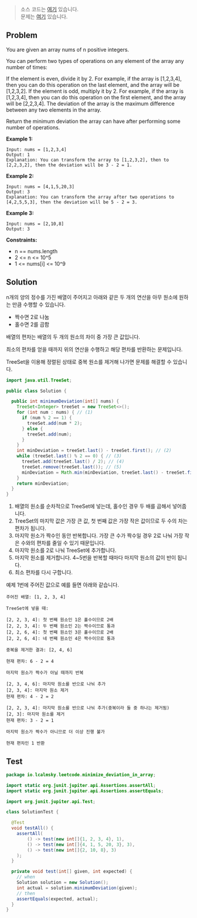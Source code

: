 > 소스 코드는 [여기](https://github.com/lcalmsky/leetcode/blob/master/src/main/java/io/lcalmsky/leetcode/minimize_deviation_in_array/Solution.java) 있습니다.  
> 문제는 [여기](https://leetcode.com/problems/minimize-deviation-in-array/) 있습니다.

## Problem

You are given an array nums of n positive integers.

You can perform two types of operations on any element of the array any number of times:

If the element is even, divide it by 2.
For example, if the array is [1,2,3,4], then you can do this operation on the last element, and the array will be [1,2,3,2].
If the element is odd, multiply it by 2.
For example, if the array is [1,2,3,4], then you can do this operation on the first element, and the array will be [2,2,3,4].
The deviation of the array is the maximum difference between any two elements in the array.

Return the minimum deviation the array can have after performing some number of operations.

**Example 1:**
```text
Input: nums = [1,2,3,4]
Output: 1
Explanation: You can transform the array to [1,2,3,2], then to [2,2,3,2], then the deviation will be 3 - 2 = 1.
```
**Example 2:**
```text
Input: nums = [4,1,5,20,3]
Output: 3
Explanation: You can transform the array after two operations to [4,2,5,5,3], then the deviation will be 5 - 2 = 3.
```
**Example 3:**
```text
Input: nums = [2,10,8]
Output: 3
```

**Constraints:**

* n == nums.length
* 2 <= n <= 10^5
* 1 <= nums[i] <= 10^9

## Solution

n개의 양의 정수를 가진 배열이 주어지고 아래와 같은 두 개의 연산을 아무 원소에 원하는 만큼 수행할 수 있습니다.

* 짝수면 2로 나눔
* 홀수면 2를 곱함

배열의 편차는 배열의 두 개의 원소의 차이 중 가장 큰 값입니다.

최소의 편차를 얻을 때까지 위의 연산을 수행하고 해당 편차를 반환하는 문제입니다.

TreeSet을 이용해 정렬된 상태로 중복 원소를 제거해 나가면 문제를 해결할 수 있습니다.

```java
import java.util.TreeSet;

public class Solution {

  public int minimumDeviation(int[] nums) {
    TreeSet<Integer> treeSet = new TreeSet<>();
    for (int num : nums) { // (1)
      if (num % 2 == 1) {
        treeSet.add(num * 2);
      } else {
        treeSet.add(num);
      }
    }
    int minDeviation = treeSet.last() - treeSet.first(); // (2)
    while (treeSet.last() % 2 == 0) { // (3)
      treeSet.add(treeSet.last() / 2); // (4)
      treeSet.remove(treeSet.last()); // (5)
      minDeviation = Math.min(minDeviation, treeSet.last() - treeSet.first()); // (6)
    }
    return minDeviation;
  }
}
```

1. 배열의 원소를 순차적으로 TreeSet에 넣는데, 홀수인 경우 두 배를 곱해서 넣어줍니다.
2. TreeSet의 마지막 값은 가장 큰 값, 첫 번째 값은 가장 작은 값이므로 두 수의 차는 편차가 됩니다.
3. 마지막 원소가 짝수인 동안 반복합니다. 가장 큰 수가 짝수일 경우 2로 나눠 가장 작은 수와의 편차를 줄일 수 있기 때문입니다.
4. 마지막 원소를 2로 나눠 TreeSet에 추가합니다.
5. 마지막 원소를 제거합니다. 4~5번을 반복할 때마다 마지막 원소의 값이 반이 됩니다.
6. 최소 편차를 다시 구합니다.

예제 1번에 주어진 값으로 예를 들면 아래와 같습니다.

```text
주어진 배열: [1, 2, 3, 4]

TreeSet에 넣을 때:

[2, 2, 3, 4]: 첫 번째 원소인 1은 홀수이므로 2배
[2, 2, 3, 4]: 두 번째 원소인 2는 짝수이므로 통과 
[2, 2, 6, 4]: 첫 번째 원소인 3은 홀수이므로 2배
[2, 2, 6, 4]: 네 번째 원소인 4은 짝수이므로 통과

중복을 제거한 결과: [2, 4, 6]

현재 편차: 6 - 2 = 4

마지막 원소가 짝수가 아닐 때까지 반복

[2, 3, 4, 6]: 마지막 원소를 반으로 나눠 추가
[2, 3, 4]: 마지막 원소 제거
현재 편차: 4 - 2 = 2

[2, 2, 3, 4]: 마지막 원소를 반으로 나눠 추가(중복이라 둘 중 하나는 제거됨)
[2, 3]: 마지막 원소를 제거
현재 편차: 3 - 2 = 1

마지막 원소가 짝수가 아니므로 더 이상 진행 불가

현재 편차인 1 반환
```

## Test

```java
package io.lcalmsky.leetcode.minimize_deviation_in_array;

import static org.junit.jupiter.api.Assertions.assertAll;
import static org.junit.jupiter.api.Assertions.assertEquals;

import org.junit.jupiter.api.Test;

class SolutionTest {

  @Test
  void testAll() {
    assertAll(
        () -> test(new int[]{1, 2, 3, 4}, 1),
        () -> test(new int[]{4, 1, 5, 20, 3}, 3),
        () -> test(new int[]{2, 10, 8}, 3)
    );
  }

  private void test(int[] given, int expected) {
    // when
    Solution solution = new Solution();
    int actual = solution.minimumDeviation(given);
    // then
    assertEquals(expected, actual);
  }
}
```